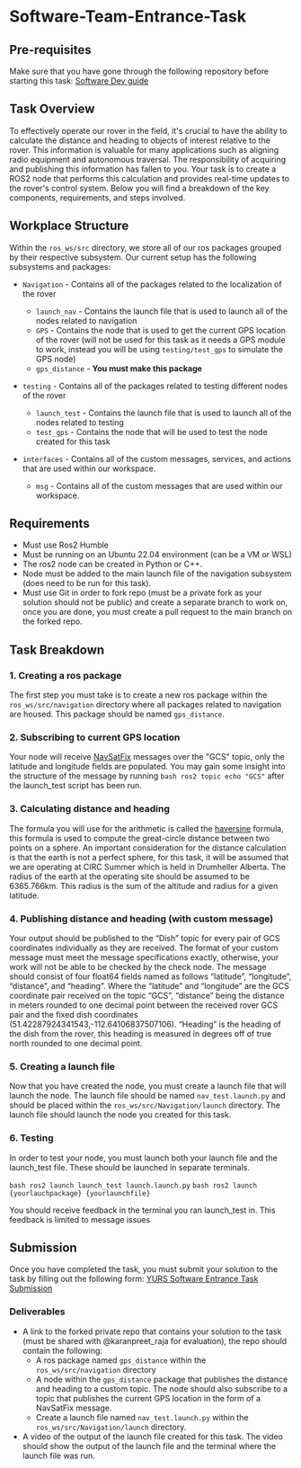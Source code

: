 # Software-Team-Entrance-Task

## Pre-requisites

Make sure that you have gone through the following repository before starting this task:
[Software Dev guide](https://github.com/YorkURobotics/yurs-rover-software-dev-guide)

## Task Overview

<!--The goal of this task is to create a simple ROS2 node that receives the current GPS location and calculates the distance and the heading between the current location and multiple target locations. Once these distances and headings are calculated, you must publish them to their respective topics with a custom message that meets our testing criteria.-->
To effectively operate our rover in the field, it's crucial to have the ability to calculate the distance and heading to objects of interest relative to the rover. This information is valuable for many applications such as aligning radio equipment and autonomous traversal. The responsibility of acquiring and publishing this information has fallen to you. Your task is to create a ROS2 node that performs this calculation and provides real-time updates to the rover's control system. Below you will find a breakdown of the key components, requirements, and steps involved.

## Workplace Structure

Within the `ros_ws/src` directory, we store all of our ros packages grouped by their respective subsystem. Our current setup has the following subsystems and packages:

- `Navigation` - Contains all of the packages related to the localization of the rover

  - `launch_nav` - Contains the launch file that is used to launch all of the nodes related to navigation
  - `GPS` - Contains the node that is used to get the current GPS location of the rover (will not be used for this task as it needs a GPS module to work, instead you will be using `testing/test_gps` to simulate the GPS node)
  - `gps_distance` - **You must make this package**

- `testing` - Contains all of the packages related to testing different nodes of the rover

  - `launch_test` - Contains the launch file that is used to launch all of the nodes related to testing
  - `test_gps` - Contains the node that will be used to test the node created for this task

- `interfaces` - Contains all of the custom messages, services, and actions that are used within our workspace.
  - `msg` - Contains all of the custom messages that are used within our workspace.

## Requirements

- Must use Ros2 Humble
- Must be running on an Ubuntu 22.04 environment (can be a VM or WSL)
- The ros2 node can be created in Python or C++.
- Node must be added to the main launch file of the navigation subsystem (does need to be run for this task).
- Must use Git in order to fork repo (must be a private fork as your solution should not be public) and create a separate branch to work on, once you are done, you must create a pull request to the main branch on the forked repo.

## Task Breakdown

### 1. Creating a ros package

The first step you must take is to create a new ros package within the `ros_ws/src/navigation` directory where all packages related to navigation are housed. This package should be named `gps_distance`.

### 2. Subscribing to current GPS location

Your node will receive [NavSatFix]([url](https://docs.ros.org/en/noetic/api/sensor_msgs/html/msg/NavSatFix.html)) messages over the "GCS" topic, only the latitude and longitude fields are populated. You may gain some insight into the structure of the message by running ```bash ros2 topic echo "GCS"``` after the launch_test script has been run.

### 3. Calculating distance and heading

The formula you will use for the arithmetic is called the [haversine]([url](https://en.wikipedia.org/wiki/Haversine_formula)) formula, this formula is used to compute the great-circle distance between two points on a sphere. An important consideration for the distance calculation is that the earth is not a perfect sphere, for this task, it will be assumed that we are operating at CIRC Summer which is held in Drumheller Alberta. The radius of the earth at the operating site should be assumed to be 6365.766km. This radius is the sum of the altitude and radius for a given latitude.



### 4. Publishing distance and heading (with custom message)

Your output should be published to the “Dish” topic for every pair of GCS coordinates individually as they are received.
The format of your custom message must meet the message specifications exactly, otherwise, your work will not be able to be checked by the check node. The message should consist of four float64 fields named as follows “latitude”, “longitude”, “distance”, and “heading”. Where the “latitude” and “longitude” are the GCS coordinate pair received on the topic “GCS”, “distance” being the distance in meters rounded to one decimal point between the received rover GCS pair and the fixed dish coordinates (51.42287924341543,-112.64106837507106). “Heading” is the heading of the dish from the rover, this heading is measured in degrees off of true north rounded to one decimal point.

<!-- Instructions for adding a custom message-->


### 5. Creating a launch file
<!-- as it is right now this launch file already exists-->

Now that you have created the node, you must create a launch file that will launch the node. The launch file should be named `nav_test.launch.py` and should be placed within the `ros_ws/src/Navigation/launch` directory. The launch file should launch the node you created for this task.

### 6. Testing

In order to test your node, you must launch both your launch file and the launch_test file. These should be launched in separate terminals.

```bash ros2 launch launch_test launch.launch.py```
```bash ros2 launch {yourlauchpackage} {yourlaunchfile}```

You should receive feedback in the terminal you ran launch_test in. This feedback is limited to message issues 

## Submission

Once you have completed the task, you must submit your solution to the task by filling out the following form:
[YURS Software Entrance Task Submission](https://forms.gle/Haa34G6QinaqzdEi7)

### Deliverables

- A link to the forked private repo that contains your solution to the task (must be shared with @karanpreet_raja for evaluation), the repo should contain the following:
  - A ros package named `gps_distance` within the `ros_ws/src/navigation` directory
  - A node within the `gps_distance` package that publishes the distance and heading to a custom topic. The node should also subscribe to a topic that publishes the current GPS location in the form of a NavSatFix message.
  - Create a launch file named `nav_test.launch.py` within the `ros_ws/src/Navigation/launch` directory. <!-- specific naming optionally -->
- A video of the output of the launch file created for this task. The video should show the output of the launch file and the terminal where the launch file was run.
